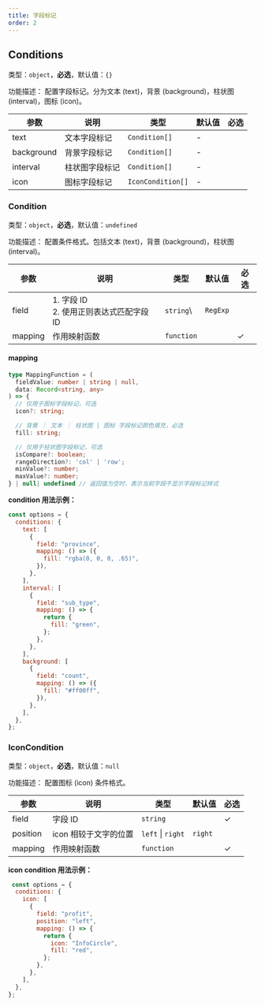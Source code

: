 ```yaml
---
title: 字段标记
order: 2
---
```


## Conditions

类型：`object`，**必选**，默认值：`{}`

<description>功能描述： 配置字段标记。分为文本 (text)，背景 (background)，柱状图 (interval)，图标 (icon)。</description>

| 参数       | 说明 | 类型            | 默认值 | 必选  |
| ---------- | ---------- | ---------------  | ------ | ---- |
| text       | 文本字段标记   | `Condition[]`     | - |            |
| background | 背景字段标记   | `Condition[]`    | -      |            |
| interval   | 柱状图字段标记 | `Condition[]`     | -      |            |
| icon       | 图标字段标记   | `IconCondition[]` | -  |            |

### Condition

类型：`object`，**必选**，默认值：`undefined`

<description>功能描述： 配置条件格式。包括文本 (text)，背景 (background)，柱状图 (interval)。</description>

| 参数      | 说明                                | 类型         | 默认值      | 必选  |
|---------|-----------------------------------|------------|----------|-----|
| field   | 1. 字段 ID <br /> 2. 使用正则表达式匹配字段 ID | `string`\  | `RegExp` |     | ✓          |
| mapping | 作用映射函数​                           | `function` |          | ✓   |

#### mapping

```typescript
type MappingFunction = (
  fieldValue: number | string | null,
  data: Record<string, any>
) => {
  // 仅用于图标字段标记，可选
  icon?: string;

  // 背景 ｜ 文本 ｜ 柱状图 | 图标 字段标记颜色填充，必选
  fill: string;

  // 仅用于柱状图字段标记，可选
  isCompare?: boolean;
  rangeDirection?: 'col' | 'row';
  minValue?: number;
  maxValue?: number;
} | null| undefined // 返回值为空时，表示当前字段不显示字段标记样式

```

**condition 用法示例：**

```javascript
const options = {
  conditions: {
    text: [
      {
        field: "province",
        mapping: () => ({
          fill: "rgba(0, 0, 0, .65)",
        }),
      },
    ],
    interval: [
      {
        field: "sub_type",
        mapping: () => {
          return {
            fill: "green",
          };
        },
      },
    ],
    background: [
      {
        field: "count",
        mapping: () => ({
          fill: "#ff00ff",
        }),
      },
    ],
  },
};

```

### IconCondition

类型：`object`，**必选**，默认值：`null`

<description>功能描述： 配置图标 (icon) 条件格式。</description>

| 参数     | 说明 | 类型     | 默认值  | 必选    |
| -------- | ------------ | -------- | ------- | ----  |
| field    | 字段 ID       | `string`   |                | ✓    |
| position | icon 相较于文字的位置 | `left` \| `right`   | `right` |         |
| mapping  | 作用映射函数​ | `function` |                 | ✓    |

**icon condition 用法示例：**

```javascript
 const options = {
  conditions: {
    icon: [
      {
        field: "profit",
        position: "left",
        mapping: () => {
          return {
            icon: "InfoCircle",
            fill: "red",
          };
        },
      },
    ],
  },
};

```

